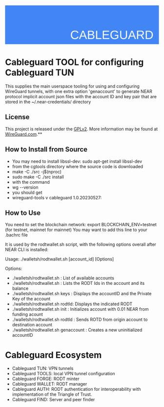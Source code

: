 ![cableguard logo banner](./banner.png)

# Cableguard TOOL for configuring Cableguard TUN
This supplies the main userspace tooling for using and configuring WireGuard tunnels, with one extra option 'genaccount' to generate NEAR protocol implicit account json files with the account ID and key pair  that are stored in the ~/.near-credentials/ directory

## License
This project is released under the [GPLv2](COPYING).
More information may be found at [WireGuard.com](https://www.wireguard.com/).**

## How to Install from Source
- You may need to install libssl-dev: sudo apt-get install libssl-dev
- from the cgtools directory where the source code is downloaded
- make -C ./src -j$(nproc)
- sudo make -C ./src install
- with the command
- wg --version
- you should get
- wireguard-tools v cableguard 1.0.20230527:

## How to Use
You need to set the blockchain network:
export BLOCKCHAIN_ENV=testnet (for testnet, mainnet for mainnet)
You may want to add this line to your .bachrc file

It is used by the rodtwallet.sh script, with the following options overall after NEAR CLI is installed:

Usage: ./walletsh/rodtwallet.sh [account_id] [Options]

Options:
-  ./walletsh/rodtwallet.sh                   : List of available accounts
-  ./walletsh/rodtwallet.sh <accountID>       : Lists the RODT Ids in the account and its balance
-  ./walletsh/rodtwallet.sh <accountID> keys  : Displays the accountID and the Private Key of the account
-  ./walletsh/rodtwallet.sh <accountID> rodtId: Displays the indicated RODT
-  ./walletsh/rodtwallet.sh <fundingaccountId> <unitializedaccountId> init   : Initializes account with 0.01 NEAR from funding acount
-  ./walletsh/rodtwallet.sh <originaccountId>  <destinationaccountId> rodtId : Sends ROTD from origin account to destination account
-  ./walletsh/rodtwallet.sh genaccount        : Creates a new uninitialized accountID

# Cableguard Ecosystem
- Cableguard TUN: VPN tunnels
- Cableguard TOOLS: local VPN tunnel configuration
- Cableguard FORGE: RODT minter
- Cableguard WALLET: RODT manager
- Cableguard AUTH: RODT authentication for interoperability with implementation of the Triangle of Trust.
- Cableguard FIND: Server and peer finder
